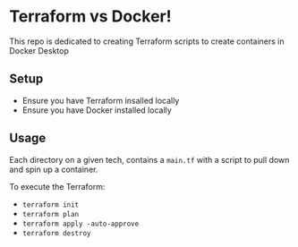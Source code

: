 # Terraform vs Docker!

This repo is dedicated to creating Terraform scripts to create containers in Docker Desktop

## Setup

- Ensure you have Terraform insalled locally
- Ensure you have Docker installed locally

## Usage

Each directory on a given tech, contains a `main.tf` with a script to pull down and spin up a container.

To execute the Terraform:

- `terraform init`
- `terraform plan`
- `terraform apply -auto-approve`
- `terraform destroy`
